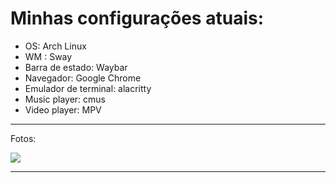 # Minhas configurações atuais:
- OS: Arch Linux
- WM : Sway
- Barra de estado: Waybar
- Navegador: Google Chrome
- Emulador de terminal: alacritty
- Music player: cmus
- Video player: MPV

----------------------------------------
Fotos:

![](https://cdn.discordapp.com/attachments/806642907263139850/970016926875156560/unknown.png)

------------------------------------------

